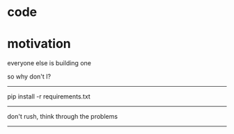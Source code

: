 
# code



# motivation
everyone else is building one

so why don't I?

-------------------


pip install -r requirements.txt

-----

don't rush, think through the problems

---


